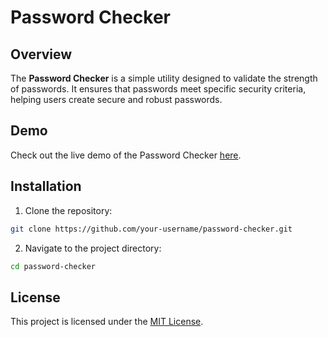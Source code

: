 # Password Checker

## Overview
The **Password Checker** is a simple utility designed to validate the strength of passwords. It ensures that passwords meet specific security criteria, helping users create secure and robust passwords.

## Demo
Check out the live demo of the Password Checker [here](https://renelombard.github.io/password-checker/).

## Installation
1. Clone the repository:
  ```bash
  git clone https://github.com/your-username/password-checker.git
  ```
2. Navigate to the project directory:
  ```bash
  cd password-checker
  ```


## License
This project is licensed under the [MIT License](LICENSE).
